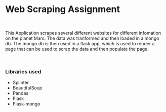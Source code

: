 <h1>Web Scraping Assignment</h1>
<br>
<p>This Application scrapes several different websites for different infomation on the planet Mars. 
   The data was tranformed and then loaded in a mongo db. The mongo db is then used in a flask app, 
   which is used to render a page that can be used to scrap the data and then populate the page.</p> 
<br>
<h3>Libraries used</h3>
<ul>
	<li>Splinter</li>
	<li>BeautifulSoup</li>
	<li>Pandas</li>
	<li>Flask</li>
	<li>Flask-mongo</>
</ul>
	
